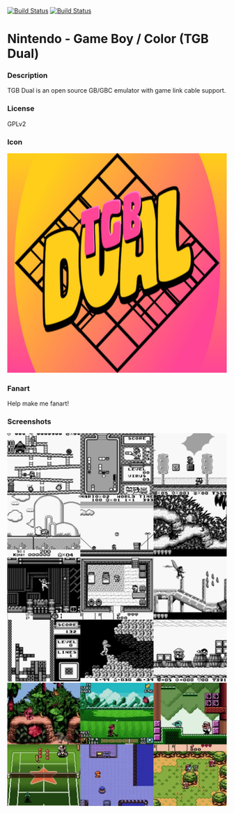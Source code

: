 [![Build Status](https://travis-ci.org/kodi-game/game.libretro.tgbdual.svg?branch=master)](https://travis-ci.org/kodi-game/game.libretro.tgbdual)
[![Build Status](https://ci.appveyor.com/api/projects/status/github/kodi-game/game.libretro.tgbdual?svg=true)](https://ci.appveyor.com/project/kodi-game/game-libretro-tgbdual)

# Nintendo - Game Boy / Color (TGB Dual)

### Description

TGB Dual is an open source GB/GBC emulator with game link cable support.

### License

GPLv2

### Icon

![Nintendo - Game Boy / Color (TGB Dual) icon](game.libretro.tgbdual/resources/icon.png)

### Fanart

Help make me fanart!

### Screenshots

![Nintendo - Game Boy / Color (TGB Dual) screenshot](game.libretro.tgbdual/resources/screenshot-01.jpg)
![Nintendo - Game Boy / Color (TGB Dual) screenshot](game.libretro.tgbdual/resources/screenshot-02.jpg)
![Nintendo - Game Boy / Color (TGB Dual) screenshot](game.libretro.tgbdual/resources/screenshot-03.jpg)
